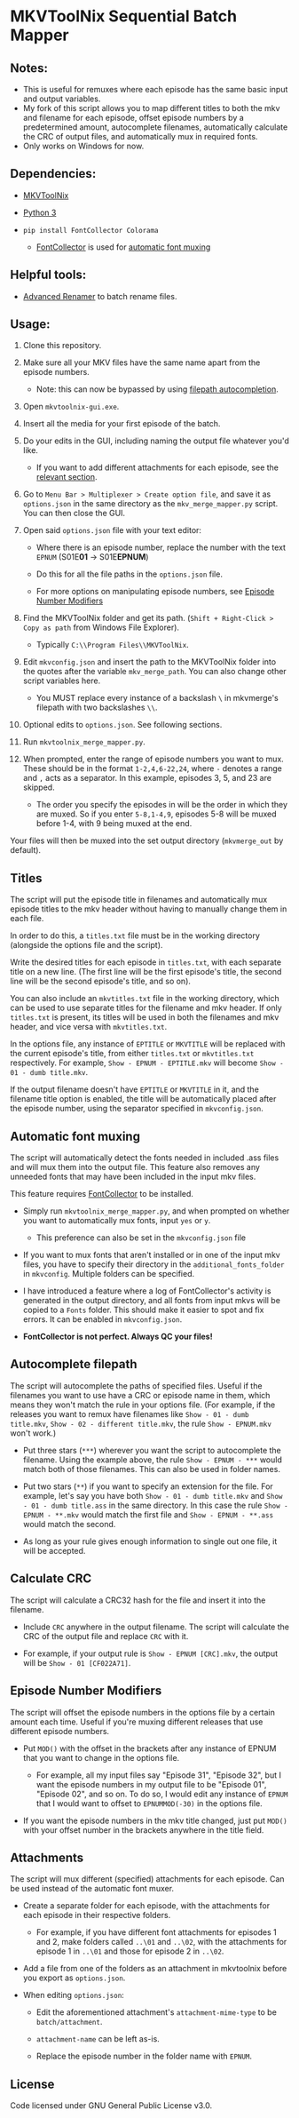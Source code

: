 # MKVToolNix Sequential Batch Mapper

## Notes:

 - This is useful for remuxes where each episode has the same basic input and output variables.
 - My fork of this script allows you to map different titles to both the mkv and filename for each episode, offset episode numbers by a predetermined amount, autocomplete filenames, automatically calculate the CRC of output files, and automatically mux in required fonts.
 - Only works on Windows for now.

## Dependencies:

-  [MKVToolNix](https://www.fosshub.com/MKVToolNix.html)

-  [Python 3](https://www.python.org/downloads/)

- `pip install FontCollector Colorama`

    - [FontCollector](https://github.com/moi15moi/FontCollector) is used for [automatic font muxing](#automatic-font-muxing)

## Helpful tools: 
- [Advanced Renamer](https://www.advancedrenamer.com/) to batch rename files.

## Usage:

1. Clone this repository.

2. Make sure all your MKV files have the same name apart from the episode numbers. 

    - Note: this can now be bypassed by using [filepath autocompletion](#autocomplete-filepath).

3. Open `mkvtoolnix-gui.exe`.

4. Insert all the media for your first episode of the batch.

5. Do your edits in the GUI, including naming the output file whatever you'd like.

    - If you want to add different attachments for each episode, see the [relevant section](#attachments).

6. Go to `Menu Bar > Multiplexer > Create option file`, and save it as `options.json` in the same directory as the `mkv_merge_mapper.py` script. You can then close the GUI.

7. Open said `options.json` file with your text editor:

    - Where there is an episode number, replace the number with the text `EPNUM` (S01E**01** -> S01E**EPNUM**)

    - Do this for all the file paths in the `options.json` file.

    - For more options on manipulating episode numbers, see [Episode Number Modifiers](#episode-number-modifiers)

8. Find the MKVToolNix folder and get its path. (`Shift + Right-Click > Copy as path` from Windows File Explorer).

    - Typically `C:\\Program Files\\MKVToolNix`.

9. Edit `mkvconfig.json` and insert the path to the MKVToolNix folder into the quotes after the variable `mkv_merge_path`. You can also change other script variables here.

    - You MUST replace every instance of a backslash `\` in mkvmerge's filepath with two backslashes `\\`.

10. Optional edits to `options.json`. See following sections.

11. Run `mkvtoolnix_merge_mapper.py`.
  
12. When prompted, enter the range of episode numbers you want to mux. These should be in the format `1-2,4,6-22,24`, where `-` denotes a range and `,` acts as a separator. In this example, episodes 3, 5, and 23 are skipped.

    - The order you specify the episodes in will be the order in which they are muxed. So if you enter `5-8,1-4,9`, episodes 5-8 will be muxed before 1-4, with 9 being muxed at the end.

Your files will then be muxed into the set output directory (`mkvmerge_out` by default).


## Titles

The script will put the episode title in filenames and automatically mux episode titles to the mkv header without having to manually change them in each file.

In order to do this, a `titles.txt` file must be in the working directory (alongside the options file and the script).

Write the desired titles for each episode in `titles.txt`, with each separate title on a new line. (The first line will be the first episode's title, the second line will be the second episode's title, and so on).

You can also include an `mkvtitles.txt` file in the working directory, which can be used to use separate titles for the filename and mkv header. If only `titles.txt` is present, its titles will be used in both the filenames and mkv header, and vice versa with `mkvtitles.txt`.

In the options file, any instance of `EPTITLE` or `MKVTITLE` will be replaced with the current episode's title, from either `titles.txt` or `mkvtitles.txt` respectively. For example, `Show - EPNUM - EPTITLE.mkv` will become `Show - 01 - dumb title.mkv`.

If the output filename doesn't have `EPTITLE` or `MKVTITLE` in it, and the filename title option is enabled, the title will be automatically placed after the episode number, using the separator specified in `mkvconfig.json`.

## Automatic font muxing
The script will automatically detect the fonts needed in included .ass files and will mux them into the output file. This feature also removes any unneeded fonts that may have been included in the input mkv files.

This feature requires [FontCollector](https://github.com/moi15moi/FontCollector) to be installed.

- Simply run `mkvtoolnix_merge_mapper.py`, and when prompted on whether you want to automatically mux fonts, input `yes` or `y`.
    - This preference can also be set in the `mkvconfig.json` file

- If you want to mux fonts that aren't installed or in one of the input mkv files, you have to specify their directory in the `additional_fonts_folder` in `mkvconfig`. Multiple folders can be specified.

- I have introduced a feature where a log of FontCollector's activity is generated in the output directory, and all fonts from input mkvs will be copied to a `Fonts` folder. This should make it easier to spot and fix errors. It can be enabled in `mkvconfig.json`.

- **FontCollector is not perfect. Always QC your files!**

## Autocomplete filepath

The script will autocomplete the paths of specified files. Useful if the filenames you want to use have a CRC or episode name in them, which means they won't match the rule in your options file. (For example, if the releases you want to remux have filenames like `Show - 01 - dumb title.mkv`, `Show - 02 - different title.mkv`, the rule `Show - EPNUM.mkv` won't work.)

- Put three stars (`***`) wherever you want the script to autocomplete the filename. Using the example above, the rule `Show - EPNUM - ***` would match both of those filenames. This can also be used in folder names.

- Put two stars (`**`) if you want to specify an extension for the file. For example, let's say you have both `Show - 01 - dumb title.mkv` and `Show - 01 - dumb title.ass` in the same directory. In this case the rule `Show - EPNUM - **.mkv` would match the first file and `Show - EPNUM - **.ass` would match the second.

- As long as your rule gives enough information to single out one file, it will be accepted.

## Calculate CRC

The script will calculate a CRC32 hash for the file and insert it into the filename.

- Include `CRC` anywhere in the output filename. The script will calculate the CRC of the output file and replace  `CRC` with it.

- For example, if your output rule is `Show - EPNUM [CRC].mkv`, the output will be `Show - 01 [CF022A71]`.

## Episode Number Modifiers

The script will offset the episode numbers in the options file by a certain amount each time. Useful if you're muxing different releases that use different episode numbers.

- Put `MOD()` with the offset in the brackets after any instance of EPNUM that you want to change in the options file. 

    - For example, all my input files say "Episode 31", "Episode 32", but I want the episode numbers in my output file to be "Episode 01", "Episode 02", and so on. To do so, I would edit any instance of `EPNUM` that I would want to offset to `EPNUMMOD(-30)` in the options file.

- If you want the episode numbers in the mkv title changed, just put `MOD()` with your offset number in the brackets anywhere in the title field.

## Attachments

The script will mux different (specified) attachments for each episode. Can be used instead of the automatic font muxer.

- Create a separate folder for each episode, with the attachments for each episode in their respective folders.

    - For example, if you have different font attachments for episodes 1 and 2, make folders called `..\01` and `..\02`, with the attachments for episode 1 in `..\01` and those for episode 2 in `..\02`.

- Add a file from one of the folders as an attachment in mkvtoolnix before you export as `options.json`.

- When editing `options.json`:

    - Edit the aforementioned attachment's `attachment-mime-type` to be `batch/attachment`. 

    - `attachment-name` can be left as-is.

    - Replace the episode number in the folder name with `EPNUM`.

## License

Code licensed under GNU General Public License v3.0.
